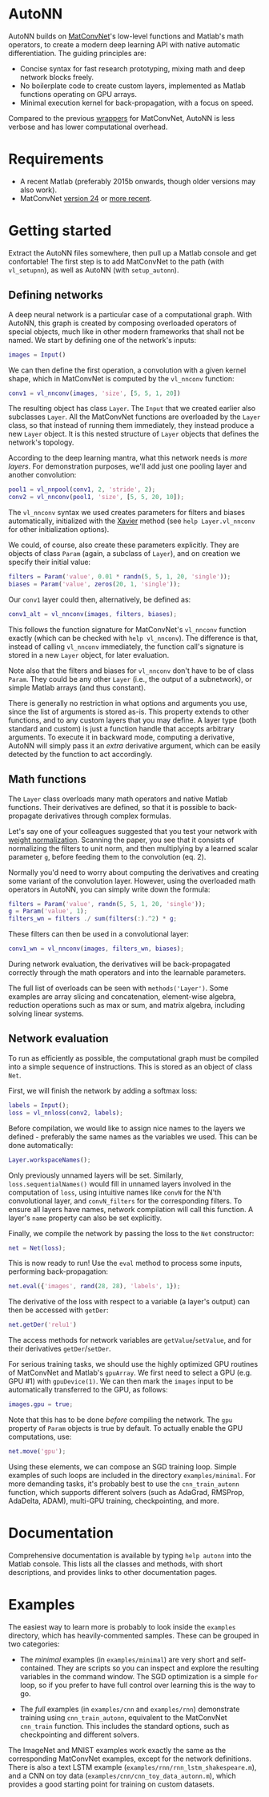 
# AutoNN #
AutoNN builds on [MatConvNet](http://www.vlfeat.org/matconvnet/)'s low-level functions and Matlab's math operators, to create a modern deep learning API with native automatic differentiation. The guiding principles are:

- Concise syntax for fast research prototyping, mixing math and deep network blocks freely.
- No boilerplate code to create custom layers, implemented as Matlab functions operating on GPU arrays.
- Minimal execution kernel for back-propagation, with a focus on speed.

Compared to the previous [wrappers](http://www.vlfeat.org/matconvnet/wrappers/) for MatConvNet, AutoNN is less verbose and has lower computational overhead.


# Requirements #

* A recent Matlab (preferably 2015b onwards, though older versions may also work).
* MatConvNet [version 24](http://www.vlfeat.org/matconvnet/) or [more recent](https://github.com/vlfeat/matconvnet).


# Getting started #

Extract the AutoNN files somewhere, then pull up a Matlab console and get confortable! The first step is to add MatConvNet to the path (with `vl_setupnn`), as well as AutoNN (with `setup_autonn`).

## Defining networks ##

A deep neural network is a particular case of a computational graph. With AutoNN, this graph is created by composing overloaded operators of special objects, much like in other modern frameworks that shall not be named. We start by defining one of the network's inputs:

```Matlab
images = Input()
```

We can then define the first operation, a convolution with a given kernel shape, which in MatConvNet is computed by the `vl_nnconv` function:

```Matlab
conv1 = vl_nnconv(images, 'size', [5, 5, 1, 20])
```

The resulting object has class `Layer`. The `Input` that we created earlier also subclasses `Layer`. All the MatConvNet functions are overloaded by the `Layer` class, so that instead of running them immediately, they instead produce a new `Layer` object. It is this nested structure of `Layer` objects that defines the network's topology.

According to the deep learning mantra, what this network needs is *more layers*. For demonstration purposes, we'll add just one pooling layer and another convolution:

```Matlab
pool1 = vl_nnpool(conv1, 2, 'stride', 2);
conv2 = vl_nnconv(pool1, 'size', [5, 5, 20, 10]);
```

The `vl_nnconv` syntax we used creates parameters for filters and biases automatically, initialized with the [Xavier](http://www.jmlr.org/proceedings/papers/v9/glorot10a/glorot10a.pdf) method (see `help Layer.vl_nnconv` for other initialization options).

We could, of course, also create these parameters explicitly. They are objects of class `Param` (again, a subclass of `Layer`), and on creation we specify their initial value:

```Matlab
filters = Param('value', 0.01 * randn(5, 5, 1, 20, 'single'));
biases = Param('value', zeros(20, 1, 'single'));
```

Our `conv1` layer could then, alternatively, be defined as:

```Matlab
conv1_alt = vl_nnconv(images, filters, biases);
```

This follows the function signature for MatConvNet's `vl_nnconv` function exactly (which can be checked with `help vl_nnconv`). The difference is that, instead of calling `vl_nnconv` immediately, the function call's signature is stored in a new `Layer` object, for later evaluation.

Note also that the filters and biases for `vl_nnconv` don't have to be of class `Param`. They could be any other `Layer` (i.e., the output of a subnetwork), or simple Matlab arrays (and thus constant).

There is generally no restriction in what options and arguments you use, since the list of arguments is stored as-is. This property extends to other functions, and to any custom layers that you may define. A layer type (both standard and custom) is just a function handle that accepts arbitrary arguments. To execute it in backward mode, computing a derivative, AutoNN will simply pass it an *extra* derivative argument, which can be easily detected by the function to act accordingly.


## Math functions ##

The `Layer` class overloads many math operators and native Matlab functions. Their derivatives are defined, so that it is possible to back-propagate derivatives through complex formulas.

Let's say one of your colleagues suggested that you test your network with [weight normalization](https://arxiv.org/abs/1602.07868). Scanning the paper, you see that it consists of normalizing the filters to unit norm, and then multiplying by a learned scalar parameter `g`, before feeding them to the convolution (eq. 2).

Normally you'd need to worry about computing the derivatives and creating some variant of the convolution layer. However, using the overloaded math operators in AutoNN, you can simply write down the formula:

```Matlab
filters = Param('value', randn(5, 5, 1, 20, 'single'));
g = Param('value', 1);
filters_wn = filters ./ sum(filters(:).^2) * g;
```

These filters can then be used in a convolutional layer:


```Matlab
conv1_wn = vl_nnconv(images, filters_wn, biases);
```

During network evaluation, the derivatives will be back-propagated correctly through the math operators and into the learnable parameters.

The full list of overloads can be seen with `methods('Layer')`. Some examples are array slicing and concatenation, element-wise algebra, reduction operations such as max or sum, and matrix algebra, including solving linear systems.


## Network evaluation ##

To run as efficiently as possible, the computational graph must be compiled into a simple sequence of instructions. This is stored as an object of class `Net`.

First, we will finish the network by adding a softmax loss:

```Matlab
labels = Input();
loss = vl_nnloss(conv2, labels);
```

Before compilation, we would like to assign nice names to the layers we defined - preferably the same names as the variables we used. This can be done automatically:

```Matlab
Layer.workspaceNames();
```

Only previously unnamed layers will be set. Similarly, `loss.sequentialNames()` would fill in unnamed layers involved in the computation of `loss`, using intuitive names like `convN` for the N'th convolutional layer, and `convN_filters` for the corresponding filters. To ensure all layers have names, network compilation will call this function. A layer's `name` property can also be set explicitly.

Finally, we compile the network by passing the loss to the `Net` constructor:

```Matlab
net = Net(loss);
```

This is now ready to run! Use the `eval` method to process some inputs, performing back-propagation:

```Matlab
net.eval({'images', rand(28, 28), 'labels', 1});
```

The derivative of the loss with respect to a variable (a layer's output) can then be accessed with `getDer`:

```Matlab
net.getDer('relu1')
```

The access methods for network variables are `getValue`/`setValue`, and for their derivatives `getDer`/`setDer`.

For serious training tasks, we should use the highly optimized GPU routines of MatConvNet and Matlab's `gpuArray`. We first need to select a GPU (e.g. GPU #1) with `gpuDevice(1)`. We can then mark the `images` input to be automatically transferred to the GPU, as follows:

```Matlab
images.gpu = true;
```

Note that this has to be done *before* compiling the network. The `gpu` property of `Param` objects is true by default. To actually enable the GPU computations, use:

```Matlab
net.move('gpu');
```

Using these elements, we can compose an SGD training loop. Simple examples of such loops are included in the directory `examples/minimal`. For more demanding tasks, it's probably best to use the `cnn_train_autonn` function, which supports different solvers (such as AdaGrad, RMSProp, AdaDelta, ADAM), multi-GPU training, checkpointing, and more.



# Documentation #

Comprehensive documentation is available by typing `help autonn` into the Matlab console. This lists all the classes and methods, with short descriptions, and provides links to other documentation pages.


# Examples #

The easiest way to learn more is probably to look inside the `examples` directory, which has heavily-commented samples. These can be grouped in two categories:

- The *minimal* examples (in `examples/minimal`) are very short and self-contained. They are scripts so you can inspect and explore the resulting variables in the command window. The SGD optimization is a simple `for` loop, so if you prefer to have full control over learning this is the way to go.

- The *full* examples (in `examples/cnn` and `examples/rnn`) demonstrate training using `cnn_train_autonn`, equivalent to the MatConvNet `cnn_train` function. This includes the standard options, such as checkpointing and different solvers.

The ImageNet and MNIST examples work exactly the same as the corresponding MatConvNet examples, except for the network definitions. There is also a text LSTM example (`examples/rnn/rnn_lstm_shakespeare.m`), and a CNN on toy data (`examples/cnn/cnn_toy_data_autonn.m`), which provides a good starting point for training on custom datasets.

